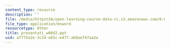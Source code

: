 ```yaml
---
content_type: resource
description: ''
file: /media/https%3A/open-learning-course-data-rc.s3.amazonaws.com/8-02t-electricity-and-magnetism-spring-2005/af775a2e3c24e65ce477ab8aef47aa2a_presentati_w06d2.ppt
file_type: application/msword
resourcetype: Other
title: presentati_w06d2.ppt
uid: af775a2e-3c24-e65c-e477-ab8aef47aa2a
---
```

